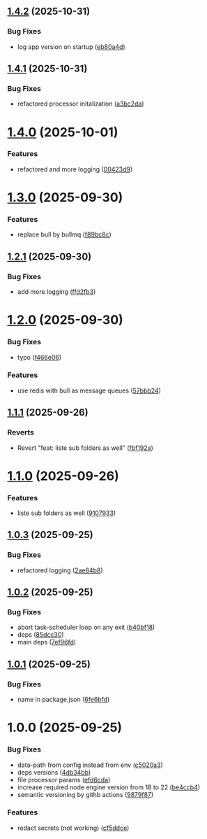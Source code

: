 ## [1.4.2](https://github.com/kyromoto/paperless-gdrive-link/compare/v1.4.1...v1.4.2) (2025-10-31)


### Bug Fixes

* log app version on startup ([eb80a4d](https://github.com/kyromoto/paperless-gdrive-link/commit/eb80a4d32491fa4e1af1718e590da242f4e28ac4))

## [1.4.1](https://github.com/kyromoto/paperless-gdrive-link/compare/v1.4.0...v1.4.1) (2025-10-31)


### Bug Fixes

* refactored processor initalization ([a3bc2da](https://github.com/kyromoto/paperless-gdrive-link/commit/a3bc2da6e67fc2539dce10cf6645c913291e6f7a))

# [1.4.0](https://github.com/kyromoto/paperless-gdrive-link/compare/v1.3.0...v1.4.0) (2025-10-01)


### Features

* refactored and more logging ([00423d9](https://github.com/kyromoto/paperless-gdrive-link/commit/00423d9aea53f27b6354c504de3b3018775f235b))

# [1.3.0](https://github.com/kyromoto/paperless-gdrive-link/compare/v1.2.1...v1.3.0) (2025-09-30)


### Features

* replace bull by bullmq ([f89bc8c](https://github.com/kyromoto/paperless-gdrive-link/commit/f89bc8c4667a1aee78d4546626098c4abcb3bf5a))

## [1.2.1](https://github.com/kyromoto/paperless-gdrive-link/compare/v1.2.0...v1.2.1) (2025-09-30)


### Bug Fixes

* add more logging ([ffd2fb3](https://github.com/kyromoto/paperless-gdrive-link/commit/ffd2fb379a2c1cb947c7daa802f37f3341ccd222))

# [1.2.0](https://github.com/kyromoto/paperless-gdrive-link/compare/v1.1.1...v1.2.0) (2025-09-30)


### Bug Fixes

* typo ([f466e06](https://github.com/kyromoto/paperless-gdrive-link/commit/f466e06366bb6b94bdf69c1b83049a3697f52f41))


### Features

* use redis with bull as message queues ([57bbb24](https://github.com/kyromoto/paperless-gdrive-link/commit/57bbb240e0e3fb1fca8bc51f5cef88bbbf126c81))

## [1.1.1](https://github.com/kyromoto/paperless-gdrive-link/compare/v1.1.0...v1.1.1) (2025-09-26)


### Reverts

* Revert "feat: liste sub folders as well" ([fbf192a](https://github.com/kyromoto/paperless-gdrive-link/commit/fbf192abdcb712faebc198e006e562fb7f919cab))

# [1.1.0](https://github.com/kyromoto/paperless-gdrive-link/compare/v1.0.3...v1.1.0) (2025-09-26)


### Features

* liste sub folders as well ([9107933](https://github.com/kyromoto/paperless-gdrive-link/commit/9107933df0111bb34d972294afd3ba0a85f2191c))

## [1.0.3](https://github.com/kyromoto/paperless-gdrive-link/compare/v1.0.2...v1.0.3) (2025-09-25)


### Bug Fixes

* refactored logging ([2ae84b8](https://github.com/kyromoto/paperless-gdrive-link/commit/2ae84b89cc9463aa97cda49456db7456688b52a0))

## [1.0.2](https://github.com/kyromoto/paperless-gdrive-link/compare/v1.0.1...v1.0.2) (2025-09-25)


### Bug Fixes

* abort task-scheduler loop on any exit ([b40bf18](https://github.com/kyromoto/paperless-gdrive-link/commit/b40bf1804ea880a339223e2f68e96ab6c4bc428f))
* deps ([85dcc30](https://github.com/kyromoto/paperless-gdrive-link/commit/85dcc30d452bccd92ed2f4a1ea43bd84c73c6c64))
* main deps ([7ef96fd](https://github.com/kyromoto/paperless-gdrive-link/commit/7ef96fd75719b6283bb02aed1e806f52507444e9))

## [1.0.1](https://github.com/kyromoto/paperless-gdrive-link/compare/v1.0.0...v1.0.1) (2025-09-25)


### Bug Fixes

* name in package.json ([6fe6bfd](https://github.com/kyromoto/paperless-gdrive-link/commit/6fe6bfda22f74136d9b5159f3dc4924f81787dbc))

# 1.0.0 (2025-09-25)


### Bug Fixes

* data-path from config instead from env ([c5020a3](https://github.com/kyromoto/paperless-gdrive-link/commit/c5020a3166464ac6c80e0c56e9bd373ea8975c3e))
* deps versions ([4db34bb](https://github.com/kyromoto/paperless-gdrive-link/commit/4db34bba8e87b5d4cb3444af4b5ca6abc66f54e5))
* file processor params ([efd6cda](https://github.com/kyromoto/paperless-gdrive-link/commit/efd6cda3465715978ff886bbfb03496c26efeef6))
* increase required node engine version from 18 to 22 ([be4ccb4](https://github.com/kyromoto/paperless-gdrive-link/commit/be4ccb4a0c123275eab3fe2b7cf24ec9d15516e7))
* semantic versioning by githb actions ([9879f87](https://github.com/kyromoto/paperless-gdrive-link/commit/9879f873f294eb678d7efef5c3a8433be3b435d3))


### Features

* redact secrets (not working) ([cf5ddce](https://github.com/kyromoto/paperless-gdrive-link/commit/cf5ddcefcd9adecf4939f582680c917c3b73b8e1))
